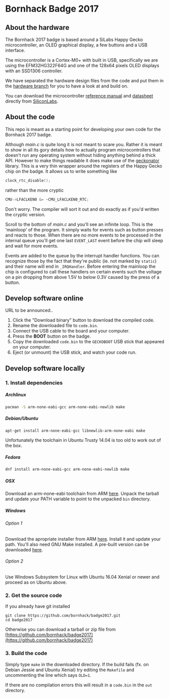 # Bornhack Badge 2017

## About the hardware

The Bornhack 2017 badge is based around a SiLabs Happy Gecko microcontroller,
an OLED graphical display, a few buttons and a USB interface.

The microcontroller is a Cortex-M0+ with built in USB, specifically we are using
the EFM32HG322F64G and one of the 128x64 pixels OLED displays with an SSD1306
controller.

We have separated the hardware design files from the code and put them in the
[hardware branch][hardware] for you to have a look at and build on.

You can download the microcontroller [reference manual][manual] and
[datasheet][] directly from [SiliconLabs][silabs].

[hardware]: https://github.com/bornhack/badge2017/tree/hardware
[silabs]: https://www.silabs.com/
[manual]: https://www.silabs.com/documents/public/reference-manuals/EFM32HG-RM.pdf
[datasheet]: https://www.silabs.com/documents/public/data-sheets/EFM32HG322.pdf

## About the code

This repo is meant as a starting point for developing your own code
for the Bornhack 2017 badge.

Although *main.c* is quite long it is not meant to scare you. Rather it is
meant to show in all its gory details how to actually program microcontrollers
that doesn't run any operating system without hiding anything behind
a thick API. However to make things readable it does make use of the
[geckonator][] library. This is a very thin wrapper around the registers
of the Happy Gecko chip on the badge. It allows us to write something like
```c
clock_rtc_disable();
```
rather than the more cryptic
```c
CMU->LFACLKEN0 &= ~CMU_LFACLKEN0_RTC;
```
Don't worry. The compiler will sort it out and do exactly as if you'd written the
cryptic version.

Scroll to the bottom of *main.c* and you'll see an infinite loop.
This is the 'mainloop' of the program. It simply waits for events
such as button presses and reacts to those. When there are no
more events to be processed in the internal queue you'll get one last `EVENT_LAST`
event before the chip will sleep and wait for more events.

Events are added to the queue by the interrupt handler functions. You can recognize those
by the fact that they're public (ie. not marked by `static`) and their name will
end in `_IRQHandler`. Before entering the mainloop the chip is configured to
call these handlers on certain events such the voltage on a pin dropping from above 1.5V
to below 0.3V caused by the press of a button.

[geckonator]: https://github.com/flummer/geckonator

## Develop software online

URL to be announced..

1. Click the "Download binary" button to download the compiled code.
2. Rename the downloaded file to `code.bin`.
3. Connect the USB cable to the board and your computer.
4. Press the **BOOT** button on the badge.
5. Copy the downloaded `code.bin` to the `GECKOBOOT` USB stick that appeared on your computer.
6. Eject (or unmount) the USB stick, and watch your code run.

## Develop software locally

### 1. Install dependencies

##### Archlinux
```sh
pacman -S arm-none-eabi-gcc arm-none-eabi-newlib make
```

##### Debian/Ubuntu
```sh
apt-get install arm-none-eabi-gcc libnewlib-arm-none-eabi make
```
Unfortunately the toolchain in Ubuntu Trusty 14.04 is too old to work out of the box.

##### Fedora
```sh
dnf install arm-none-eabi-gcc arm-none-eabi-newlib make
```

##### OSX

Download an arm-none-eabi toolchain from ARM [here][arm-toolchain].
Unpack the tarball and update your PATH variable to point to the unpacked `bin` directory.

##### Windows
###### Option 1
Download the apropriate installer from ARM [here][arm-toolchain].
Install it and update your path.
You'll also need GNU Make installed.
A pre-built version can be downloaded [here](http://gnuwin32.sourceforge.net/packages/make.htm).

###### Option 2

Use Windows Subsystem for Linux with Ubuntu 16.04 Xenial or newer and proceed as on Ubuntu above.

### 2. Get the source code

If you already have git installed
```
git clone https://github.com/bornhack/badge2017.git
cd badge2017
```

Otherwise you can download a tarball or zip file from
[https://github.com/bornhack/badge2017](https://github.com/bornhack/badge2017)

### 3. Build the code
Simply type `make` in the downloaded directory.
If the build fails (fx. on Debian Jessie and Ubuntu Xenial)
try editing the `Makefile` and uncommenting the line which says `OLD=1`.

If there are no compilation errors this will result in a `code.bin` in the `out` directory.

[arm-toolchain]: https://developer.arm.com/open-source/gnu-toolchain/gnu-rm/downloads

